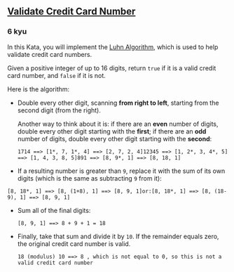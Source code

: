 <h2><a href=https://www.codewars.com/kata/5418a1dd6d8216e18a0012b2/train/python target="_blank">Validate Credit Card Number</a></h2><h3>6 kyu</h3><p>In this Kata, you will implement the <a href="http://en.wikipedia.org/wiki/Luhn_algorithm" data-turbolinks="false" target="_blank">Luhn Algorithm</a>, which is used to help validate credit card numbers.</p><p>Given a positive integer of up to 16 digits, return <code>true</code> if it is a valid credit card number, and <code>false</code> if it is not.</p><p>Here is the algorithm:</p><ul><li><p>Double every other digit, scanning <strong>from right to left</strong>, starting from the second digit (from the right).</p><p>Another way to think about it is: if there are an <strong>even</strong> number of digits, double every other digit starting with the <strong>first</strong>; if there are an <strong>odd</strong> number of digits, double every other digit starting with the <strong>second</strong>:</p><pre><code>1714 ==&gt; [1*, 7, 1*, 4] ==&gt; [2, 7, 2, 4]12345 ==&gt; [1, 2*, 3, 4*, 5] ==&gt; [1, 4, 3, 8, 5]891 ==&gt; [8, 9*, 1] ==&gt; [8, 18, 1]</code></pre></li><li><p>If a resulting number is greater than <code>9</code>, replace it with the sum of its own digits (which is the same as subtracting <code>9</code> from it):</p></li></ul><pre><code>[8, 18*, 1] ==&gt; [8, (1+8), 1] ==&gt; [8, 9, 1]or:[8, 18*, 1] ==&gt; [8, (18-9), 1] ==&gt; [8, 9, 1]</code></pre><ul><li><p>Sum all of the final digits:</p><pre><code>[8, 9, 1] ==&gt; 8 + 9 + 1 = 18</code></pre></li><li><p>Finally, take that sum and divide it by <code>10</code>.  If the remainder equals zero, the original credit card number is valid.</p><pre><code>18 (modulus) 10 ==&gt; 8 , which is not equal to 0, so this is not a valid credit card number</code></pre></li></ul>